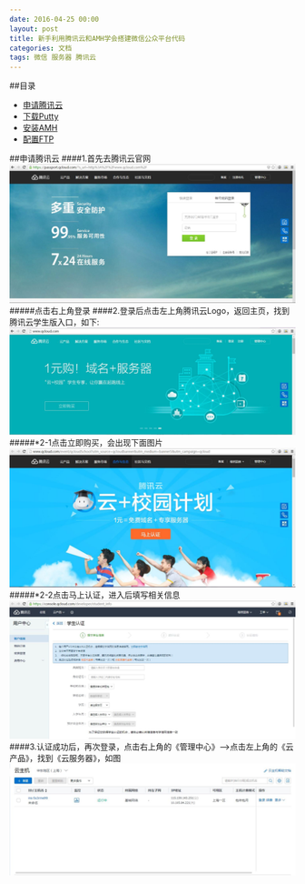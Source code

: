 ```yaml
---
date: 2016-04-25 00:00
layout: post
title: 新手利用腾讯云和AMH学会搭建微信公众平台代码
categories: 文档
tags: 微信 服务器 腾讯云
---
```

##<a name="index"/>目录
* [申请腾讯云](#qcloud)
* [下载Putty](#down)
* [安装AMH](#install)
* [配置FTP](#setftp)


##<a name="qcloud"/>申请腾讯云
####1.首先去<a herf="http://www.qcloud.com/">腾讯云官网</a>
![Qcloud1](/assets/jc1-txy.JPG)
#####点击右上角登录
####2.登录后点击左上角腾讯云Logo，返回主页，找到腾讯云学生版入口，如下:
![Qcloud2](/assets/jc1-txyxuesheng.JPG)
#####*2-1点击立即购买，会出现下面图片
![Qcloud3](/assets/jc1-txyxsrz.JPG)
#####*2-2点击马上认证，进入后填写相关信息
![Qcloud4](/assets/jc1-txyxsrz2.JPG)
####3.认证成功后，再次登录，点击右上角的《管理中心》-->点击左上角的《云产品》，找到《云服务器》，如图
![Qcloud4](/assets/jc1-txyym.JPG)





